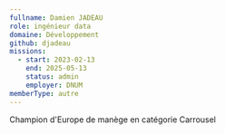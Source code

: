 ```yaml
---
fullname: Damien JADEAU
role: ingénieur data
domaine: Développement
github: djadeau
missions:
  - start: 2023-02-13
    end: 2025-05-13
    status: admin
    employer: DNUM
memberType: autre
---
```


Champion d'Europe de manège en catégorie Carrousel  

